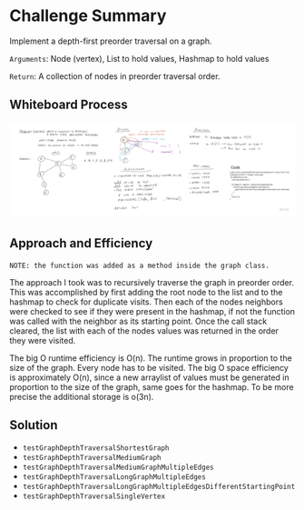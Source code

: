 # Challenge Summary

Implement a depth-first preorder traversal on a graph.

`Arguments`: Node (vertex), List to hold values, Hashmap to hold values

`Return`: A collection of nodes in preorder traversal order.


## Whiteboard Process
![Code Challenge 38 Diagram](../lib/images/Java_CodeChallenge38.jpg)

## Approach and Efficiency

`NOTE: the function was added as a method inside the graph class.`

The approach I took was to recursively traverse the graph in preorder order. This was accomplished by first adding the root node to the list and to the hashmap to check for duplicate 
visits. Then each of the nodes neighbors were checked to see if they were present in the hashmap, if not the function was called with the neighbor as its starting point. Once the call stack cleared, 
the list with each of the nodes values was returned in the order they were visited. 

The big O runtime efficiency is O(n). The runtime grows in proportion to the size of the graph. Every node has to be visited.
The big O space efficiency is approximately O(n), since a new arraylist of values must be generated in proportion to the size of the graph, same goes for the hashmap. To be more precise the additional storage is o(3n).

## Solution

- `testGraphDepthTraversalShortestGraph`
- `testGraphDepthTraversalMediumGraph`
- `testGraphDepthTraversalMediumGraphMultipleEdges`
- `testGraphDepthTraversalLongGraphMultipleEdges`
- `testGraphDepthTraversalLongGraphMultipleEdgesDifferentStartingPoint`
- `testGraphDepthTraversalSingleVertex`
